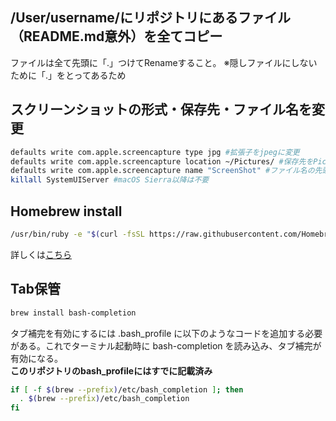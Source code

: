 ## /User/**username**/にリポジトリにあるファイル（README.md意外）を全てコピー
ファイルは全て先頭に「.」つけてRenameすること。
※隠しファイルにしないために「.」をとってあるため

## スクリーンショットの形式・保存先・ファイル名を変更
```bash
defaults write com.apple.screencapture type jpg #拡張子をjpegに変更
defaults write com.apple.screencapture location ~/Pictures/ #保存先をPicturesに変更
defaults write com.apple.screencapture name "ScreenShot" #ファイル名の先頭文字をScreenShotに変更
killall SystemUIServer #macOS Sierra以降は不要
```

## Homebrew install
```bash
/usr/bin/ruby -e "$(curl -fsSL https://raw.githubusercontent.com/Homebrew/install/master/install)"
```
詳しくは[こちら](https://brew.sh/index_ja "こちら")

## Tab保管
```bash
brew install bash-completion
```
タブ補完を有効にするには .bash_profile に以下のようなコードを追加する必要がある。これでターミナル起動時に bash-completion を読み込み、タブ補完が有効になる。
<br>**このリポジトリのbash_profileにはすでに記載済み**
```bash
if [ -f $(brew --prefix)/etc/bash_completion ]; then
  . $(brew --prefix)/etc/bash_completion
fi
```
